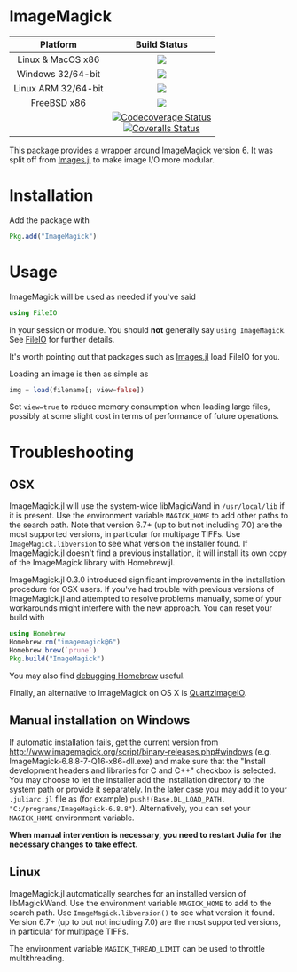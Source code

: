 # ImageMagick

| **Platform**                                                               | **Build Status**                                                                                |
|:-------------------------------------------------------------------------------:|:-----------------------------------------------------------------------------------------------:|
| Linux & MacOS x86 | [![][travis-img]][travis-url] |
| Windows 32/64-bit | [![][appveyor-img]][appveyor-url] |
| Linux ARM 32/64-bit | [![][drone-img]][drone-url] |
| FreeBSD x86 | [![][cirrus-img]][cirrus-url] |
|  | [![Codecoverage Status][codecov-img]][codecov-url]<br>[![Coveralls Status][coveralls-img]][coveralls-url] |


This package provides a wrapper around
[ImageMagick](http://www.imagemagick.org/) version 6.  It was split off from
[Images.jl](https://github.com/timholy/Images.jl) to make image I/O more
modular.

# Installation

Add the package with

```julia
Pkg.add("ImageMagick")
```

# Usage

ImageMagick will be used as needed if you've said

```julia
using FileIO
```

in your session or module. You should **not** generally say `using
ImageMagick`.  See [FileIO](https://github.com/JuliaIO/FileIO.jl) for
further details.

It's worth pointing out that packages such as [Images.jl](https://github.com/JuliaImages/Images.jl) load FileIO for you.

Loading an image is then as simple as

```julia
img = load(filename[; view=false])
```

Set `view=true` to reduce memory consumption when loading large files, possibly
at some slight cost in terms of performance of future operations.


# Troubleshooting

## OSX

ImageMagick.jl will use the system-wide libMagicWand in `/usr/local/lib` if it is
present.  Use the environment variable `MAGICK_HOME` to add other paths to the search
path. Note that version 6.7+ (up to but not including 7.0) are the most supported versions, in
particular for multipage TIFFs.  Use `ImageMagick.libversion` to see what version the installer
found.  If ImageMagick.jl doesn't find a previous installation, it will install its own copy of the
ImageMagick library with Homebrew.jl.

ImageMagick.jl 0.3.0 introduced significant improvements in the installation procedure for OSX users.
If you've had trouble with previous versions of ImageMagick.jl and attempted to resolve problems manually,
some of your workarounds might interfere with the new approach. You can reset your build with

```julia
using Homebrew
Homebrew.rm("imagemagick@6")
Homebrew.brew(`prune`)
Pkg.build("ImageMagick")
```

You may also find [debugging
Homebrew](https://github.com/JuliaLang/Homebrew.jl/wiki/Debugging-Homebrew.jl)
useful.

Finally, an alternative to ImageMagick on OS X is
[QuartzImageIO](https://github.com/JuliaIO/QuartzImageIO.jl).


## Manual installation on Windows

If automatic installation fails, get the current version from
http://www.imagemagick.org/script/binary-releases.php#windows
(e.g. ImageMagick-6.8.8-7-Q16-x86-dll.exe) and make sure that the "Install
development headers and libraries for C and C++" checkbox is selected.  You may
choose to let the installer add the installation directory to the system path or
provide it separately.  In the later case you may add it to your `.juliarc.jl`
file as (for example) `push!(Base.DL_LOAD_PATH,
"C:/programs/ImageMagick-6.8.8"`). Alternatively, you can set your `MAGICK_HOME` environment variable.

**When manual intervention is necessary, you need to restart Julia for the
necessary changes to take effect.**

## Linux

ImageMagick.jl automatically searches for an installed version of
libMagickWand.  Use the environment variable `MAGICK_HOME` to add to the search
path.  Use `ImageMagick.libversion()` to see what version it found.  Version 6.7+
(up to but not including 7.0) are the most supported versions, in particular
for multipage TIFFs.

The environment variable `MAGICK_THREAD_LIMIT` can be used to throttle multithreading.

[discourse-tag-url]: https://discourse.julialang.org/tags/yolo

[travis-img]: https://travis-ci.com/JuliaIO/ImageMagick.jl.svg?branch=master
[travis-url]: https://travis-ci.com/JuliaIO/ImageMagick.jl

[appveyor-img]: https://ci.appveyor.com/api/projects/status/hl0j4amikte3pl9c/branch/master?svg=true
[appveyor-url]: https://ci.appveyor.com/project/SimonDanisch/imagemagick-jl/branch/master

[drone-img]: https://cloud.drone.io/api/badges/JuliaIO/ImageMagick.jl/status.svg
[drone-url]: https://cloud.drone.io/JuliaIO/ImageMagick.jl

[cirrus-img]: https://api.cirrus-ci.com/github/JuliaIO/ImageMagick.jl.svg
[cirrus-url]: https://cirrus-ci.com/github/JuliaIO/ImageMagick.jl

[codecov-img]: https://codecov.io/gh/JuliaIO/ImageMagick.jl/branch/master/graph/badge.svg
[codecov-url]: https://codecov.io/gh/JuliaIO/ImageMagick.jl

[coveralls-img]: https://coveralls.io/repos/github/JuliaIO/ImageMagick.jl/badge.svg?branch=master
[coveralls-url]: https://coveralls.io/github/JuliaIO/ImageMagick.jl?branch=master

[issues-url]: https://github.com/JuliaIO/ImageMagick.jl/issues
